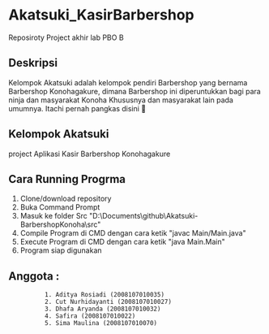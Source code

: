 # Akatsuki_KasirBarbershop
Reposiroty Project akhir lab PBO B

## Deskripsi
Kelompok Akatsuki adalah kelompok pendiri Barbershop yang bernama Barbershop Konohagakure, dimana Barbershop ini diperuntukkan bagi para ninja dan masyarakat Konoha Khususnya dan masyarakat lain pada umumnya. Itachi pernah pangkas disini 🥳

## Kelompok Akatsuki
project Aplikasi Kasir Barbershop Konohagakure

## Cara Running Progrma
  1. Clone/download repository
  2. Buka Command Prompt
  3. Masuk ke folder Src "D:\Documents\github\Akatsuki-BarbershopKonoha\src"
  4. Compile Program di CMD dengan cara ketik "javac Main/Main.java"
  5. Execute Program di CMD dengan cara ketik "java Main.Main"
  6. Program siap digunakan

## Anggota : 
              1. Aditya Rosiadi (2008107010035)
              2. Cut Nurhidayanti (2008107010027)
              3. Dhafa Aryanda (2008107010032)
              4. Safira (2008107010022)
              5. Sima Maulina (2008107010070)
